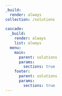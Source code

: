 ```yaml
---
_build:
  render: always
collection: /solutions
  
cascade:
  _build:
    render: always
    list: always
  menu:
    main:
      parent: solutions
      params:
        sections: true
    footer:
      parent: solutions
      params:
        sections: true
---
```


